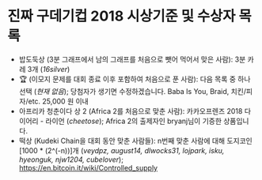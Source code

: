 # 진짜 구데기컵 2018 시상기준 및 수상자 목록

* 밥도둑상 (3분 그래프에서 남의 그래프를 처음으로 뺏어 먹어서 맞은 사람): 3분 카레 3개 (*16silver*)
* 🏆 (이모지 문제를 대회 종료 이후 포함하여 처음으로 푼 사람): 다음 목록 중 하나 선택 (*현재 없음*); 당첨자가 생기면 수정하겠습니다.
Baba Is You, Braid, 치킨/피자/etc. 25,000 원 이내
* 아프리카 청춘이다 상 2 (Africa 2를 처음으로 맞춘 사람): 카카오프렌즈 2018 다이어리 - 라이언 (*cheetose*); Africa 2의 출제자인 bryanj님이 기증한 상품입니다.
* 떡상 (Kudeki Chain을 대회 동안 맞춘 사람들): n번째 맞춘 사람에 대해 도지코인 [1000 * (2^(-n))]개 (*veydpz, august14, dlwocks31, lojpark, isku, hyeonguk, njw1204, cubelover*); https://en.bitcoin.it/wiki/Controlled_supply
